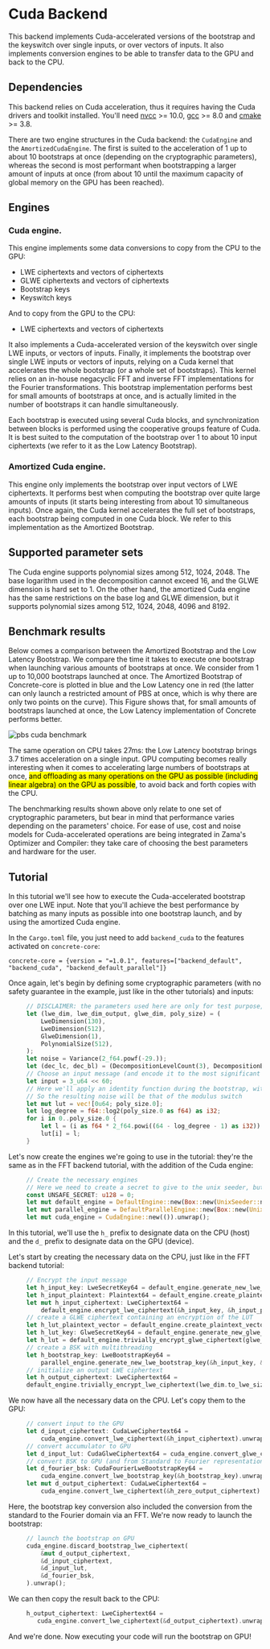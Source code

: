 # Cuda Backend

This backend implements Cuda-accelerated versions of the bootstrap and the keyswitch over single inputs, or over vectors of inputs. It also implements conversion engines to be able to transfer data to the GPU and back to the CPU.

## Dependencies

This backend relies on Cuda acceleration, thus it requires having the Cuda drivers and toolkit installed. You'll need [nvcc](https://docs.nvidia.com/cuda/cuda-installation-guide-linux/index.html) >= 10.0, [gcc](https://gcc.gnu.org/) >= 8.0 and [cmake](https://cmake.org/) >= 3.8.

There are two engine structures in the Cuda backend: the `CudaEngine` and the `AmortizedCudaEngine`. The first is suited to the acceleration of 1 up to about 10 bootstraps at once (depending on the cryptographic parameters), whereas the second is most performant when bootstrapping a larger amount of inputs at once (from about 10 until the maximum capacity of global memory on the GPU has been reached).

## Engines

### Cuda engine.

This engine implements some data conversions to copy from the CPU to the GPU:

* LWE ciphertexts and vectors of ciphertexts
* GLWE ciphertexts and vectors of ciphertexts
* Bootstrap keys
* Keyswitch keys

And to copy from the GPU to the CPU:

* LWE ciphertexts and vectors of ciphertexts

It also implements a Cuda-accelerated version of the keyswitch over single LWE inputs, or vectors of inputs. Finally, it implements the bootstrap over single LWE inputs or vectors of inputs, relying on a Cuda kernel that accelerates the whole bootstrap (or a whole set of bootstraps). This kernel relies on an in-house negacyclic FFT and inverse FFT implementations for the Fourier transformations. This bootstrap implementation performs best for small amounts of bootstraps at once, and is actually limited in the number of bootstraps it can handle simultaneously.

Each bootstrap is executed using several Cuda blocks, and synchronization between blocks is performed using the cooperative groups feature of Cuda. It is best suited to the computation of the bootstrap over 1 to about 10 input ciphertexts (we refer to it as the Low Latency Bootstrap).

### Amortized Cuda engine.

This engine only implements the bootstrap over input vectors of LWE ciphertexts. It performs best when computing the bootstrap over quite large amounts of inputs (it starts being interesting from about 10 simultaneous inputs). Once again, the Cuda kernel accelerates the full set of bootstraps, each bootstrap being computed in one Cuda block. We refer to this implementation as the Amortized Bootstrap.

## Supported parameter sets

The Cuda engine supports polynomial sizes among 512, 1024, 2048. The base logarithm used in the decomposition cannot exceed 16, and the GLWE dimension is hard set to 1. On the other hand, the amortized Cuda engine has the same restrictions on the base log and GLWE dimension, but it supports polynomial sizes among 512, 1024, 2048, 4096 and 8192.

## Benchmark results

Below comes a comparison between the Amortized Bootstrap and the Low Latency Bootstrap. We compare the time it takes to execute one bootstrap when launching various amounts of bootstraps at once. We consider from 1 up to 10,000 bootstraps launched at once. The Amortized Bootstrap of Concrete-core is plotted in blue and the Low Latency one in red (the latter can only launch a restricted amount of PBS at once, which is why there are only two points on the curve). This Figure shows that, for small amounts of bootstraps launched at once, the Low Latency implementation of Concrete performs better.

![pbs cuda benchmark](../\_static/pbs\_cuda\_benchmark.png)

The same operation on CPU takes 27ms: the Low Latency bootstrap brings 3.7 times acceleration on a single input. GPU computing becomes really interesting when it comes to accelerating large numbers of bootstraps at once, <mark style="background-color:yellow;">and offloading as many operations on the GPU as possible (including linear algebra) on the GPU as possible</mark>, to avoid back and forth copies with the CPU.

The benchmarking results shown above only relate to one set of cryptographic parameters, but bear in mind that performance varies depending on the parameters' choice. For ease of use, cost and noise models for Cuda-accelerated operations are being integrated in Zama's Optimizer and Compiler: they take care of choosing the best parameters and hardware for the user.

## Tutorial

In this tutorial we'll see how to execute the Cuda-accelerated bootstrap over one LWE input. Note that you'll achieve the best performance by batching as many inputs as possible into one bootstrap launch, and by using the amortized Cuda engine.

In the `Cargo.toml` file, you just need to add `backend_cuda` to the features activated on `concrete-core`:

```shell
concrete-core = {version = "=1.0.1", features=["backend_default", "backend_cuda", "backend_default_parallel"]}
```

Once again, let's begin by defining some cryptographic parameters (with no safety guarantee in the example, just like in the other tutorials) and inputs:

```rust
     // DISCLAIMER: the parameters used here are only for test purpose, and are not secure.
     let (lwe_dim, lwe_dim_output, glwe_dim, poly_size) = (
         LweDimension(130),
         LweDimension(512),
         GlweDimension(1),
         PolynomialSize(512),
     );
     let noise = Variance(2_f64.powf(-29.));
     let (dec_lc, dec_bl) = (DecompositionLevelCount(3), DecompositionBaseLog(7));
     // Choose an input message (and encode it to the most significant bits of the u64 value)
     let input = 3_u64 << 60;
     // Here we'll apply an identity function during the bootstrap, without redundancy in the lookup table
     // So the resulting noise will be that of the modulus switch
     let mut lut = vec![0u64; poly_size.0];
     let log_degree = f64::log2(poly_size.0 as f64) as i32;
     for i in 0..poly_size.0 {
         let l = (i as f64 * 2_f64.powi((64 - log_degree - 1) as i32)) as u64;
         lut[i] = l;
     }
```

Let's now create the engines we're going to use in the tutorial: they're the same as in the FFT backend tutorial, with the addition of the Cuda engine:

```rust
     // Create the necessary engines
     // Here we need to create a secret to give to the unix seeder, but we skip the actual secret creation
     const UNSAFE_SECRET: u128 = 0;
     let mut default_engine = DefaultEngine::new(Box::new(UnixSeeder::new(UNSAFE_SECRET))).unwrap();
     let mut parallel_engine = DefaultParallelEngine::new(Box::new(UnixSeeder::new(UNSAFE_SECRET))).unwrap();
     let mut cuda_engine = CudaEngine::new(()).unwrap();
```

In this tutorial, we'll use the `h_` prefix to designate data on the CPU (host) and the `d_` prefix to designate data on the GPU (device).

Let's start by creating the necessary data on the CPU, just like in the FFT backend tutorial:

```rust
     // Encrypt the input message
     let h_input_key: LweSecretKey64 = default_engine.generate_new_lwe_secret_key(lwe_dim).unwrap();
     let h_input_plaintext: Plaintext64 = default_engine.create_plaintext_from(&input).unwrap();
     let mut h_input_ciphertext: LweCiphertext64 =
         default_engine.encrypt_lwe_ciphertext(&h_input_key, &h_input_plaintext, noise).unwrap();
     // create a GLWE ciphertext containing an encryption of the LUT
     let h_lut_plaintext_vector = default_engine.create_plaintext_vector_from(&lut).unwrap();
     let h_lut_key: GlweSecretKey64 = default_engine.generate_new_glwe_secret_key(glwe_dim, poly_size).unwrap();
     let h_lut = default_engine.trivially_encrypt_glwe_ciphertext(glwe_dim.to_glwe_size(), &lut_plaintext_vector).unwrap();
     // create a BSK with multithreading
     let h_bootstrap_key: LweBootstrapKey64 =
         parallel_engine.generate_new_lwe_bootstrap_key(&h_input_key, &h_lut_key, dec_bl, dec_lc, noise).unwrap();
     // initialize an output LWE ciphertext
     let h_output_ciphertext: LweCiphertext64 =
     default_engine.trivially_encrypt_lwe_ciphertext(lwe_dim.to_lwe_size(), &h_input_plaintext).unwrap();
```

We now have all the necessary data on the CPU. Let's copy them to the GPU:

```rust
     // convert input to the GPU
     let d_input_ciphertext: CudaLweCiphertext64 =
         cuda_engine.convert_lwe_ciphertext(&h_input_ciphertext).unwrap();
     // convert accumulator to GPU
     let d_input_lut: CudaGlweCiphertext64 = cuda_engine.convert_glwe_ciphertext(&h_lut).unwrap();
     // convert BSK to GPU (and from Standard to Fourier representations)
     let d_fourier_bsk: CudaFourierLweBootstrapKey64 =
         cuda_engine.convert_lwe_bootstrap_key(&h_bootstrap_key).unwrap();
     let mut d_output_ciphertext: CudaLweCiphertext64 =
         cuda_engine.convert_lwe_ciphertext(&h_zero_output_ciphertext).unwrap();
```

Here, the bootstrap key conversion also included the conversion from the standard to the Fourier domain via an FFT. We're now ready to launch the bootstrap:

```rust
     // launch the bootstrap on GPU
     cuda_engine.discard_bootstrap_lwe_ciphertext(
         &mut d_output_ciphertext,
         &d_input_ciphertext,
         &d_input_lut,
         &d_fourier_bsk,
     ).unwrap();
```

We can then copy the result back to the CPU:

```rust
     h_output_ciphertext: LweCiphertext64 =
        cuda_engine.convert_lwe_ciphertext(&d_output_ciphertext).unwrap();
```

And we're done. Now executing your code will run the bootstrap on GPU!
